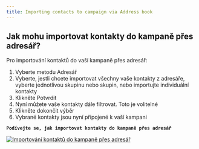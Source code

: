 ```yaml
---
title: Importing contacts to campaign via Address book
---
```


## Jak mohu importovat kontakty do kampaně přes adresář?
Pro importování kontaktů do vaší kampaně přes adresář:
1.	Vyberte metodu Adresář
2.	Vyberte, jestli chcete importovat všechny vaše kontakty z adresáře, vyberte jednotlivou skupinu nebo skupin, nebo importujte individuální kontakty
3.	Klikněte Potvrdit
4.	Nyní můžete vaše kontakty dále filtrovat. Toto je volitelné
5.	Klikněte dokončit výběr
6.	Vybrané kontakty jsou nyní připojené k vaší kampani



**`Podívejte se, jak importovat kontakty do kampaně přes adresář`**

[![Importování kontaktů do kampaně přes adresář](https://img.youtube.com/vi/9yhHs7WUFfA/hqdefault.jpg)](https://youtu.be/9yhHs7WUFfA)
